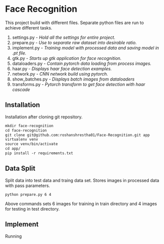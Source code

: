 # Face Recognition

This project build with different files. Separate python files are run to achieve different tasks.

1. settings.py -  *Hold all the settings for entire project.* 
2. prepare.py - *Use to separate raw dataset into desirable ratio.*
3. implement.py - *Training model with processed data and saving model in .pt file.*
4. gtk.py - *Starts up gtk application for face recognition.*
5. dataloaders.py - *Contain pytorch data loading from process images.*
6. haar.py - *Displays haar face detection examples.*
7. network.py - *CNN network build using pytorch.*
8. show_batches.py - *Displays batch images from dataloaders*
9. transforms.py - *Pytorch transform to get face detection with haar cascade*


## Installation

Installation after cloning git repository.

```p
mkdir face-recognition
cd face-recognition
git clone git@github.com:roshanshrestha01/Face-Recognition.git app
virtualenv venv
source venv/bin/activate
cd app/
pip install -r requirements.txt
```

## Data Split

Split data into test data and traing data set. Stores images in processed data with pass parameters.

```angular2
python prepare.py 6 4
```

Above commands sets 6 images for training in train directory and 4 images for testing in test directory.


## Implement

Running 
